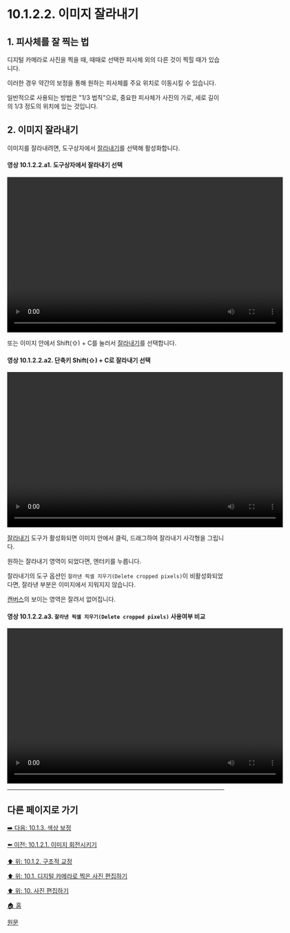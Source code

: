 # 10.1.2.2. 이미지 잘라내기

## 1. 피사체를 잘 찍는 법
디지털 카메라로 사진을 찍을 때, 때때로 선택한 피사체 외의 다른 것이 찍힐 때가 있습니다. 

이러한 경우 약간의 보정을 통해 원하는 피사체를 주요 위치로 이동시킬 수 있습니다. 

일반적으로 사용되는 방법은 "1/3 법칙"으로, 중요한 피사체가 사진의 가로, 세로 길이의 1/3 정도의 위치에 있는 것입니다.

## 2. 이미지 잘라내기
이미지를 잘라내려면, 도구상자에서 [잘라내기](./14-04-04-00-crop.md)를 선택해 활성화합니다. 

#### 영상 10.1.2.2.a1. 도구상자에서 잘라내기 선택
<video controls="controls" width="640" height="360" src="https://github.com/wonder13662/gimp/assets/15767104/db06a431-b124-4326-9f74-cb28dadebe11"></video>

또는 이미지 안에서 Shift(⇧) + C를 눌러서 [잘라내기](./14-04-04-00-crop.md)를 선택합니다.

#### 영상 10.1.2.2.a2. 단축키 Shift(⇧) + C로 잘라내기 선택
<video controls="controls" width="640" height="360" src="https://github.com/wonder13662/gimp/assets/15767104/5e8906df-6e39-4a9d-9af1-59665b346255"></video>

[잘라내기](./14-04-04-00-crop.md) 도구가 활성화되면 이미지 안에서 클릭, 드래그하여 잘라내기 사각형을 그립니다. 

원하는 잘라내기 영역이 되었다면, 엔터키를 누릅니다.

잘라내기의 도구 옵션인 `잘라낸 픽셀 지우기(Delete cropped pixels)`이 비활성화되었다면, 잘라낸 부분은 이미지에서 지워지지 않습니다. 

[캔버스](./19-glossaryx-canvas.md)의 보이는 영역은 잘려서 없어집니다.

#### 영상 10.1.2.2.a3. `잘라낸 픽셀 지우기(Delete cropped pixels)` 사용여부 비교
<video controls="controls" width="640" height="360" src="https://github.com/wonder13662/gimp/assets/15767104/9400d3fb-45e5-4332-8b9d-f4ce9e920035"></video>

***

## 다른 페이지로 가기

[➡️ 다음: 10.1.3. 색상 보정](./10-01-03-00-improving_colors.md)

[⬅️ 이전: 10.1.2.1. 이미지 회전시키기](./10-01-02-01-rotating_an_image.md)

[⬆️ 위: 10.1.2. 구조적 교정](./10-01-02-00-improving_composition.md)

[⬆️ 위: 10.1. 디지털 카메라로 찍은 사진 편집하기](./10-01-00-working-with-digital-camera-photos.md)

[⬆️ 위: 10. 사진 편집하기](./10-00-enhancing-photographs.md)

[🏠 홈](./00-home.md)

[원문](https://docs.gimp.org/2.10/ko/gimp-imaging-photos.html#gimp-using-photography-improving)
